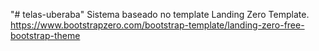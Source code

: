 "# telas-uberaba" 
Sistema baseado no template Landing Zero Template.
https://www.bootstrapzero.com/bootstrap-template/landing-zero-free-bootstrap-theme